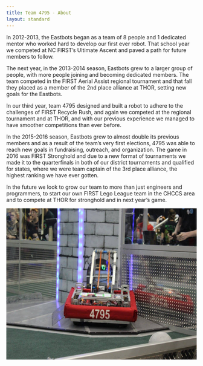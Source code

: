 ```yaml
---
title: Team 4795 - About
layout: standard
---
```


In 2012-2013, the Eastbots began as a team of 8 people and 1 dedicated mentor who worked hard to develop our first ever robot. That school year we competed at NC FIRST’s Ultimate Ascent and paved a path for future members to follow.

The next year, in the 2013-2014 season, Eastbots grew to a larger group of people, with more people joining and becoming dedicated members. The team competed in the FIRST Aerial Assist regional tournament and that fall they placed as a member of the 2nd place alliance at THOR, setting new goals for the Eastbots.

In our third year, team 4795 designed and built a robot to adhere to the challenges of FIRST Recycle Rush, and again we competed at the regional tournament and at THOR, and with our previous experience we managed to have smoother competitions than ever before.

In the 2015-2016 season, Eastbots grew to almost double its previous members and as a result of the team’s very first elections, 4795 was able to reach new goals in fundraising, outreach, and organization. The game in 2016 was FIRST Stronghold and due to a new format of tournaments we made it to the quarterfinals in both of our district tournaments and qualified for states, where we were team captain of the 3rd place alliance, the highest ranking we have ever gotten. 

In the future we look to grow our team to more than just engineers and programmers, to start our own FIRST Lego League team in the CHCCS area and to compete at THOR for stronghold and in next year’s game.

<img src="/assets/about/4thYearBot.jpg" height="400" width="640" align="middle">
